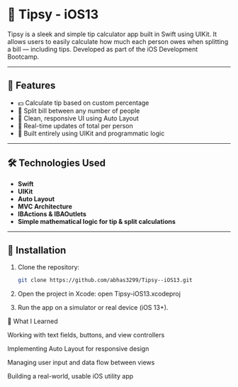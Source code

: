 # 💸 Tipsy - iOS13

Tipsy is a sleek and simple tip calculator app built in Swift using UIKit. It allows users to easily calculate how much each person owes when splitting a bill — including tips. Developed as part of the iOS Development Bootcamp.

---

## 🚀 Features

- 💵 Calculate tip based on custom percentage
- 👥 Split bill between any number of people
- 📱 Clean, responsive UI using Auto Layout
- 🔢 Real-time updates of total per person
- 🎯 Built entirely using UIKit and programmatic logic

---

## 🛠 Technologies Used

- **Swift**
- **UIKit**
- **Auto Layout**
- **MVC Architecture**
- **IBActions & IBAOutlets**
- **Simple mathematical logic for tip & split calculations**

---

## 📂 Installation

1. Clone the repository:
   ```bash
   git clone https://github.com/abhas3299/Tipsy--iOS13.git

2. Open the project in Xcode:
   open Tipsy-iOS13.xcodeproj

3. Run the app on a simulator or real device (iOS 13+).

🧠 What I Learned

Working with text fields, buttons, and view controllers

Implementing Auto Layout for responsive design

Managing user input and data flow between views

Building a real-world, usable iOS utility app
